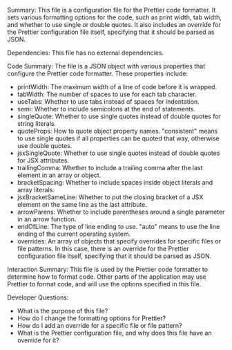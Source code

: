 Summary:
This file is a configuration file for the Prettier code formatter. It sets various formatting options for the code, such as print width, tab width, and whether to use single or double quotes. It also includes an override for the Prettier configuration file itself, specifying that it should be parsed as JSON.

Dependencies:
This file has no external dependencies.

Code Summary:
The file is a JSON object with various properties that configure the Prettier code formatter. These properties include:

- printWidth: The maximum width of a line of code before it is wrapped.
- tabWidth: The number of spaces to use for each tab character.
- useTabs: Whether to use tabs instead of spaces for indentation.
- semi: Whether to include semicolons at the end of statements.
- singleQuote: Whether to use single quotes instead of double quotes for string literals.
- quoteProps: How to quote object property names. "consistent" means to use single quotes if all properties can be quoted that way, otherwise use double quotes.
- jsxSingleQuote: Whether to use single quotes instead of double quotes for JSX attributes.
- trailingComma: Whether to include a trailing comma after the last element in an array or object.
- bracketSpacing: Whether to include spaces inside object literals and array literals.
- jsxBracketSameLine: Whether to put the closing bracket of a JSX element on the same line as the last attribute.
- arrowParens: Whether to include parentheses around a single parameter in an arrow function.
- endOfLine: The type of line ending to use. "auto" means to use the line ending of the current operating system.
- overrides: An array of objects that specify overrides for specific files or file patterns. In this case, there is an override for the Prettier configuration file itself, specifying that it should be parsed as JSON.

Interaction Summary:
This file is used by the Prettier code formatter to determine how to format code. Other parts of the application may use Prettier to format code, and will use the options specified in this file.

Developer Questions:
- What is the purpose of this file?
- How do I change the formatting options for Prettier?
- How do I add an override for a specific file or file pattern?
- What is the Prettier configuration file, and why does this file have an override for it?
